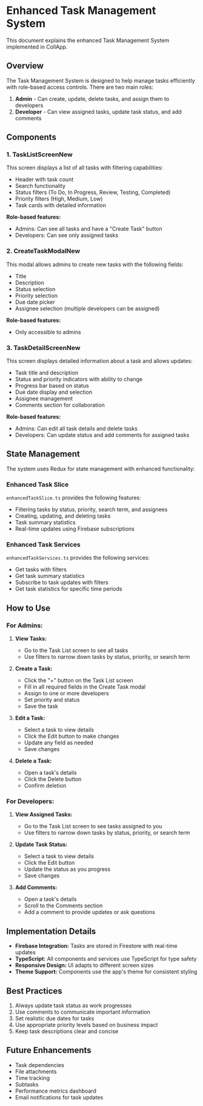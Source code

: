# Enhanced Task Management System

This document explains the enhanced Task Management System implemented in CollApp.

## Overview

The Task Management System is designed to help manage tasks efficiently with role-based access controls. There are two main roles:

1. **Admin** - Can create, update, delete tasks, and assign them to developers
2. **Developer** - Can view assigned tasks, update task status, and add comments

## Components

### 1. TaskListScreenNew

This screen displays a list of all tasks with filtering capabilities:

- Header with task count
- Search functionality
- Status filters (To Do, In Progress, Review, Testing, Completed)
- Priority filters (High, Medium, Low)
- Task cards with detailed information

**Role-based features:**

- Admins: Can see all tasks and have a "Create Task" button
- Developers: Can see only assigned tasks

### 2. CreateTaskModalNew

This modal allows admins to create new tasks with the following fields:

- Title
- Description
- Status selection
- Priority selection
- Due date picker
- Assignee selection (multiple developers can be assigned)

**Role-based features:**

- Only accessible to admins

### 3. TaskDetailScreenNew

This screen displays detailed information about a task and allows updates:

- Task title and description
- Status and priority indicators with ability to change
- Progress bar based on status
- Due date display and selection
- Assignee management
- Comments section for collaboration

**Role-based features:**

- Admins: Can edit all task details and delete tasks
- Developers: Can update status and add comments for assigned tasks

## State Management

The system uses Redux for state management with enhanced functionality:

### Enhanced Task Slice

`enhancedTaskSlice.ts` provides the following features:

- Filtering tasks by status, priority, search term, and assignees
- Creating, updating, and deleting tasks
- Task summary statistics
- Real-time updates using Firebase subscriptions

### Enhanced Task Services

`enhancedTaskServices.ts` provides the following services:

- Get tasks with filters
- Get task summary statistics
- Subscribe to task updates with filters
- Get task statistics for specific time periods

## How to Use

### For Admins:

1. **View Tasks:**

   - Go to the Task List screen to see all tasks
   - Use filters to narrow down tasks by status, priority, or search term

2. **Create a Task:**

   - Click the "+" button on the Task List screen
   - Fill in all required fields in the Create Task modal
   - Assign to one or more developers
   - Set priority and status
   - Save the task

3. **Edit a Task:**

   - Select a task to view details
   - Click the Edit button to make changes
   - Update any field as needed
   - Save changes

4. **Delete a Task:**
   - Open a task's details
   - Click the Delete button
   - Confirm deletion

### For Developers:

1. **View Assigned Tasks:**

   - Go to the Task List screen to see tasks assigned to you
   - Use filters to narrow down tasks by status, priority, or search term

2. **Update Task Status:**

   - Select a task to view details
   - Click the Edit button
   - Update the status as you progress
   - Save changes

3. **Add Comments:**
   - Open a task's details
   - Scroll to the Comments section
   - Add a comment to provide updates or ask questions

## Implementation Details

- **Firebase Integration:** Tasks are stored in Firestore with real-time updates
- **TypeScript:** All components and services use TypeScript for type safety
- **Responsive Design:** UI adapts to different screen sizes
- **Theme Support:** Components use the app's theme for consistent styling

## Best Practices

1. Always update task status as work progresses
2. Use comments to communicate important information
3. Set realistic due dates for tasks
4. Use appropriate priority levels based on business impact
5. Keep task descriptions clear and concise

## Future Enhancements

- Task dependencies
- File attachments
- Time tracking
- Subtasks
- Performance metrics dashboard
- Email notifications for task updates

